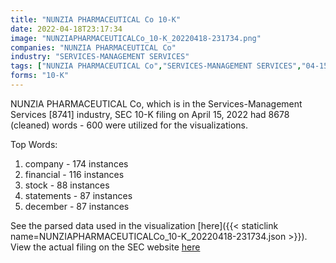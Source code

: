 ```yaml
---
title: "NUNZIA PHARMACEUTICAL Co 10-K"
date: 2022-04-18T23:17:34
image: "NUNZIAPHARMACEUTICALCo_10-K_20220418-231734.png"
companies: "NUNZIA PHARMACEUTICAL Co"
industry: "SERVICES-MANAGEMENT SERVICES"
tags: ["NUNZIA PHARMACEUTICAL Co","SERVICES-MANAGEMENT SERVICES","04-15-2022","10-K"]
forms: "10-K"
---
```

NUNZIA PHARMACEUTICAL Co, which is in the Services-Management Services [8741] industry, SEC 10-K filing on April 15, 2022 had 8678 (cleaned) words - 600 were utilized for the visualizations.

Top Words:
1. company - 174 instances
2. financial - 116 instances
3. stock - 88 instances
4. statements - 87 instances
5. december - 87 instances


See the parsed data used in the visualization [here]({{< staticlink name=NUNZIAPHARMACEUTICALCo_10-K_20220418-231734.json >}}).  
View the actual filing on the SEC website [here](https://www.sec.gov/Archives/edgar/data/886093/0001683168-22-002707.txt)